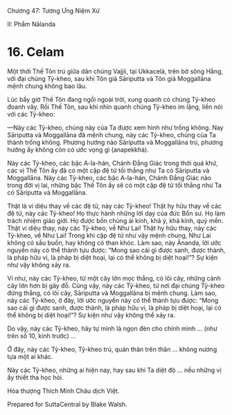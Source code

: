  

Chương 47: Tương Ưng Niệm Xứ

II: Phẩm Nālanda

# 16\. Celam

Một thời Thế Tôn trú giữa dân chúng Vajjii, tại Ukkacelà, trên bờ sông Hằng, với đại chúng Tỷ-kheo, sau khi Tôn giả Sāriputta và Tôn giả Moggallāna mệnh chung không bao lâu.

Lúc bấy giờ Thế Tôn đang ngồi ngoài trời, xung quanh có chúng Tỷ-kheo đoanh vây. Rồi Thế Tôn, sau khi nhìn quanh chúng Tỷ-kheo im lặng, liền nói với các Tỷ-kheo:

—Này các Tỷ-kheo, chúng này của Ta được xem hình như trống không. Nay Sāriputta và Moggallāna đã mệnh chung, này các Tỷ-kheo, chúng của Ta thành trống không. Phương hướng nào Sāriputta và Moggallāna trú, phương hướng ấy không còn có ước vọng gì (anapekkhà).

Này các Tỷ-kheo, các bậc A-la-hán, Chánh Ðẳng Giác trong thời quá khứ, các vị Thế Tôn ấy đã có một cặp đệ tử tối thắng như Ta có Sāriputta và Moggallāna. Này các Tỷ-kheo, các bậc A-la-hán, Chánh Ðẳng Giác nào trong đời vị lai, những bậc Thế Tôn ấy sẽ có một cặp đệ tử tối thắng như Ta có Sāriputta và Moggallāna.

Thật là vi diệu thay về các đệ tử, này các Tỷ-kheo! Thật hy hữu thay về các đệ tử, này các Tỷ-kheo! Họ thực hành những lời dạy của đức Bổn sư. Họ làm trách nhiệm giáo giới. Họ được bốn chúng ái kính, khả ý, khả kính, quý mến. Thật vi diệu thay, này các Tỷ-kheo, về Như Lai! Thật hy hữu thay, này các Tỷ-kheo, về Như Lai! Trong khi cặp đệ tử như vậy mệnh chung, Như Lai không có sầu buồn, hay không có than khóc. Làm sao, này Ānanda, lời ước nguyền này có thể thành tựu được: “Mong sao cái gì được sanh, được thành, là pháp hữu vi, là pháp bị diệt hoại, lại có thể không bị diệt hoại!”? Sự kiện như vậy không xảy ra.

Ví như, này các Tỷ-kheo, từ một cây lớn mọc thẳng, có lõi cây, những cành cây lớn hơn bị gãy đỗ. Cũng vậy, này các Tỷ-kheo, từ nơi đại chúng Tỷ-kheo đứng thẳng, có lõi cây, Sāriputta và Moggallāna bị mệnh chung. Làm sao, này các Tỷ-kheo, ở đây, lời ước nguyền này có thể thành tựu được: “Mong sao cái gì được sanh, được thành, là pháp hữu vi, là pháp bị diệt hoại, lại có thể không bị diệt hoại!”? Sự kiện như vậy không thể xảy ra.

Do vậy, này các Tỷ-kheo, hãy tự mình là ngọn đèn cho chính mình … (như trên số 10, kinh trước) …

Ở đây, này các Tỷ-kheo, Tỷ-kheo trú, quán thân trên thân … không nương tựa một ai khác.

Này các Tỷ-kheo, những ai hiện nay, hay sau khi Ta diệt độ … nếu những vị ấy thiết tha học hỏi.

Hòa thượng Thích Minh Châu dịch Việt.

Prepared for SuttaCentral by Blake Walsh.